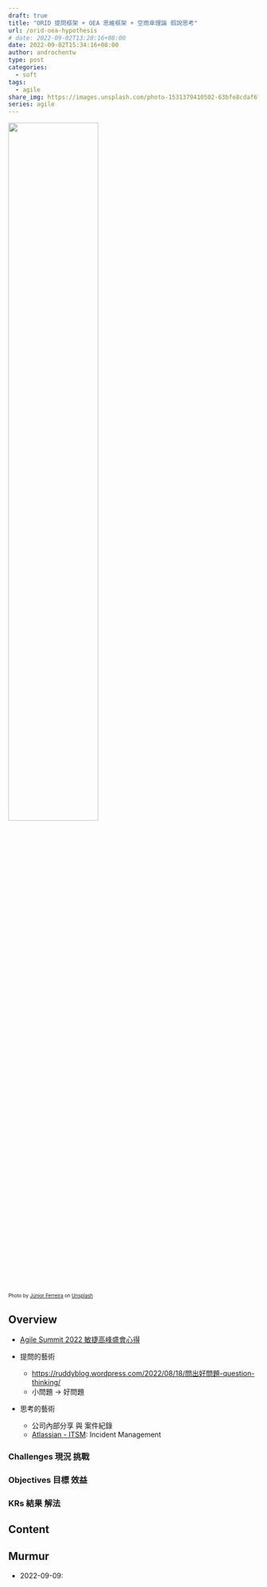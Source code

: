 ```yaml
---
draft: true
title: "ORID 提問框架 + OEA 思維框架 + 空雨傘理論 假說思考"
url: /orid-oea-hypothesis
# date: 2022-09-02T13:28:16+08:00
date: 2022-09-02T15:34:16+08:00
author: androchentw
type: post
categories:
  - soft
tags: 
  - agile
share_img: https://images.unsplash.com/photo-1531379410502-63bfe8cdaf6f?ixlib=rb-1.2.1&ixid=MnwxMjA3fDB8MHxwaG90by1wYWdlfHx8fGVufDB8fHx8&auto=format&fit=crop&w=987&q=80
series: agile
---
```


<img style="width:60%;" src="https://images.unsplash.com/photo-1531379410502-63bfe8cdaf6f?ixlib=rb-1.2.1&ixid=MnwxMjA3fDB8MHxwaG90by1wYWdlfHx8fGVufDB8fHx8&auto=format&fit=crop&w=987&q=80">

<sub><sup>
  Photo by <a href="https://unsplash.com/@juniorferreir_?utm_source=unsplash&utm_medium=referral&utm_content=creditCopyText">Júnior Ferreira</a> on <a href="https://unsplash.com/collections/nUvV7_kQh40/education?utm_source=unsplash&utm_medium=referral&utm_content=creditCopyText">Unsplash</a>
</sup></sub>

## Overview

* [Agile Summit 2022 敏捷高峰盛會心得](https://blog.androchen.tw/agile-summit-2022)

* 提問的藝術
  * <https://ruddyblog.wordpress.com/2022/08/18/問出好問題-question-thinking/>
  * 小問題 -> 好問題

* 思考的藝術
  * 公司內部分享 與 案件紀錄
  * [Atlassian - ITSM](https://blog.androchen.tw/atlassian-itsm/): Incident Management

### Challenges 現況 挑戰

### Objectives 目標 效益

### KRs 結果 解法

<!--more-->

## Content

## Murmur

* 2022-09-09:

